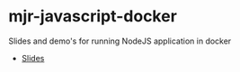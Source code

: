# mjr-javascript-docker

Slides and demo's for running NodeJS application in docker

- [Slides](./slides.md)
